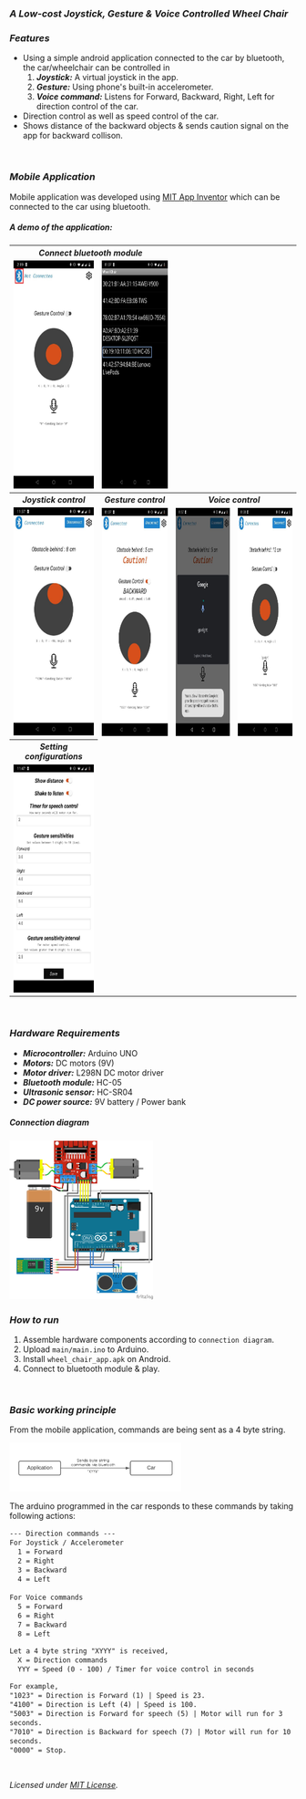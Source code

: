 ### *A Low-cost Joystick, Gesture & Voice Controlled Wheel Chair*

### *Features*
- Using a simple android application connected to the car by bluetooth, the car/wheelchair can be controlled in
  1. ***Joystick:*** A virtual joystick in the app.
  2. ***Gesture:*** Using phone's built-in accelerometer.
  3. ***Voice command:*** Listens for Forward, Backward, Right, Left for direction control of the car.
- Direction control as well as speed control of the car.
- Shows distance of the backward objects & sends caution signal on the app for backward collison.

<br>

### *Mobile Application*
Mobile application was developed using [MIT App Inventor](https://appinventor.mit.edu/) which can be connected to the car using bluetooth.

##### *A demo of the application:*

<table>
  <tr>
    <th colspan=2>
      <i>Connect bluetooth module</i>
    </th>
  </tr>
  <tr>
    <td>
      <img src="https://github.com/FarhanSadaf/Wheel-Chair/blob/main/tutorial/0-connect-bluetooth.jpg" height=400>
    </td>
    <td>
      <img src="https://github.com/FarhanSadaf/Wheel-Chair/blob/main/tutorial/1-connect-bluetooth.jpg" height=400>
    </td>
  </tr>
  <tr>
    <th>
      <i>Joystick control</i>
    </th>
    <th>
      <i>Gesture control</i>
    </th>
    <th colspan=2>
      <i>Voice control</i>
    </th>
  </tr>
  <tr>
    <td>
      <img src="https://github.com/FarhanSadaf/Wheel-Chair/blob/main/tutorial/2-joystick-control.jpg" height=400>
    </td>
    <td>
      <img src="https://github.com/FarhanSadaf/Wheel-Chair/blob/main/tutorial/3-gesture-control.jpg" height=400>
    </td>
    <td>
      <img src="https://github.com/FarhanSadaf/Wheel-Chair/blob/main/tutorial/4-voice-control.jpg" height=400>
    </td>
    <td>
      <img src="https://github.com/FarhanSadaf/Wheel-Chair/blob/main/tutorial/5-voice-control.jpg" height=400>
    </td>
  </tr>
  <tr>
    <th>
      <i>Setting configurations</i>
    </th>
  </tr>
  <tr>
    <td>
      <img src="https://github.com/FarhanSadaf/Wheel-Chair/blob/main/tutorial/6-settings.jpg" height=400>
    </td>
  </tr>
</table>

<br>

### *Hardware Requirements*
- ***Microcontroller:*** Arduino UNO
- ***Motors:*** DC motors (9V)
- ***Motor driver:*** L298N DC motor driver
- ***Bluetooth module:*** HC-05
- ***Ultrasonic sensor:*** HC-SR04
- ***DC power source:*** 9V battery / Power bank

##### *Connection diagram*
<img src="https://github.com/FarhanSadaf/Wheel-Chair/blob/main/tutorial/Sketch_bb.png" width=50%>

<br>

### *How to run*
1. Assemble hardware components according to `connection diagram`.
2. Upload `main/main.ino` to Arduino.
3. Install `wheel_chair_app.apk` on Android.
4. Connect to bluetooth module & play.

<br>

### *Basic working principle*
From the mobile application, commands are being sent as a 4 byte string.

<img src="https://github.com/FarhanSadaf/Wheel-Chair/blob/main/tutorial/bluetooth-app-to-car-1.png" width=60%>

The arduino programmed in the car responds to these commands by taking following actions:
```
--- Direction commands ---
For Joystick / Accelerometer
  1 = Forward
  2 = Right
  3 = Backward
  4 = Left
  
For Voice commands
  5 = Forward
  6 = Right
  7 = Backward
  8 = Left
```

```
Let a 4 byte string "XYYY" is received,
  X = Direction commands
  YYY = Speed (0 - 100) / Timer for voice control in seconds
```

```
For example,
"1023" = Direction is Forward (1) | Speed is 23.
"4100" = Direction is Left (4) | Speed is 100.
"5003" = Direction is Forward for speech (5) | Motor will run for 3 seconds.
"7010" = Direction is Backward for speech (7) | Motor will run for 10 seconds.
"0000" = Stop.
```

<br>

*Licensed under [MIT License](LICENSE).*
